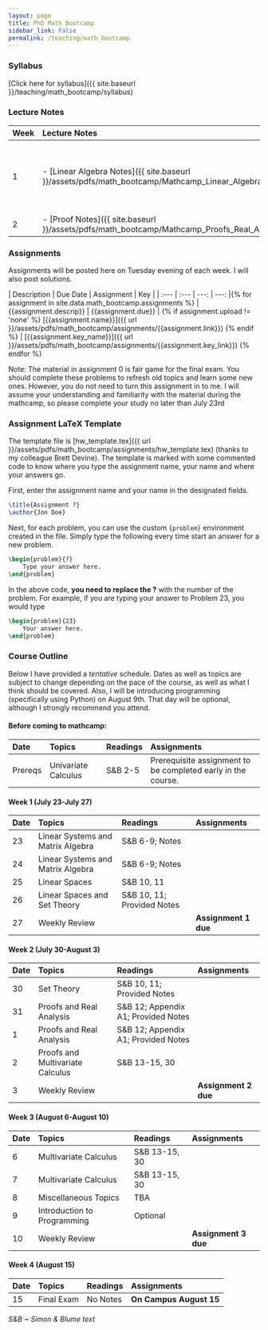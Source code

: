 ```yaml
---
layout: page
title: PhD Math Bootcamp
sidebar_link: False
permalink: /teaching/math_bootcamp
---
```

<!--make new sidebar with reading, syllabus, etc-->

### Syllabus 

[Click here for syllabus]({{ site.baseurl }}/teaching/math_bootcamp/syllabus)

### Lecture Notes

| Week | Lecture Notes | Readings |
| :--- | :--- | :--- |
| 1 | - [Linear Algebra Notes]({{ site.baseurl }}/assets/pdfs/math_bootcamp/Mathcamp_Linear_Algebra.pdf) | - [Link to advice for incoming Economics PhD students](https://economics.cornell.edu/grad-student-advice)<br> - [Latex Tutorial pdf]({{ site.baseurl }}/assets/pdfs/tutorials/latex_tutorial.pdf) and [Latex Zip Folder (containing tex and other necessary files)]({{ site.baseurl }}/assets/zips/latex_tutorial.zip)<br> - [Sets and Logic Reading]({{ site.baseurl }}/assets/pdfs/math_bootcamp/sets_and_logic_reading.pdf) |
| 2 | - [Proof Notes]({{ site.baseurl }}/assets/pdfs/math_bootcamp/Mathcamp_Proofs_Real_Analysis.pdf) | |

<!--
<table>
  <tbody>
    <tr>
      <th>Week</th>
      <th align="left">Lecture Notes</th>
      <th align="left">Readings</th>
    </tr>
    <tr>
      <td>1</td>
      <td align="left"><ul>
      						<li><A href="../../assets/pdfs/math_bootcamp/Mathcamp_Linear_Algebra.pdf">Linear Algebra Notes</A> </li> 
      					</ul>
      </td>
      <td align="left"><ul>
      						<li> <A href="https://economics.cornell.edu/grad-student-advice">Link to advice for incoming Economics PhD students</A> </li>
      						<li> <A href="../../assets/pdfs/math_bootcamp/sets_and_logic_reading.pdf">Sets and Logic Reading</A> </li>
      						<li> <A href="../../assets/pdfs/tutorials/latex_tutorial.pdf">Latex Tutorial pdf</A> and <A href="../../assets/zips/latex_tutorial.zip">Latex Zip Folder (containing tex and other necessary files)</A> </li>
      					</ul>
      </td>
    </tr>
  </tbody>
</table>
-->

<a name="assign"></a>

### Assignments


Assignments will be posted here on Tuesday evening of each week. I will also post solutions.

| Description  | Due Date | Assignment | Key |
| :--- | :---   | ---: | ---: |{% for assignment in site.data.math_bootcamp.assignments %}
  | {{assignment.descrip}} | {{assignment.due}} | {% if assignment.upload != 'none' %} [{{assignment.name}}]({{ url }}/assets/pdfs/math_bootcamp/assignments/{{assignment.link}})  {% endif %} | [{{assignment.key_name}}]({{ url }}/assets/pdfs/math_bootcamp/assignments/{{assignment.key_link}}) {% endfor %}




<!--
| Description  | Due Date | Link |
| :--- | :---: | :---: |
| **Univariate calculus, sets, and logic** | --- | <button name="button">Problem Set 0</button> |
| **Linear Systems and Matrix Algebra** | July 27 | <button name="button">Problem Set 1</button> |
| **Set Theory and Proofs and Real Analysis** | August 3 | <button name="button">Problem Set 2</button> |
| **Multivariate Calculus and Miscellaneous Topics** | August 10 | <button name="button">Problem Set 3</button> |
-->
Note: The material in assignment 0 is fair game for the final exam. You should complete these problems to refresh old topics and learn some new ones. However, you do not need to turn this assignment in to me. I will assume your understanding and familiarity with the material during the mathcamp, so please complete your study no later than July 23rd

### Assignment LaTeX Template

The template file is [hw_template.tex]({{ url }}/assets/pdfs/math_bootcamp/assignments/hw_template.tex) (thanks to my colleague Brett Devine).  The template is marked with some commented code to know where you type the assignment name, your name and where your answers go.

First, enter the assignment name and your name in the designated fields.

```latex
\title{Assignment ?}
\author{Jon Doe}
```

Next, for each problem, you can use the custom `{problem}` environment created in the file. Simply type the following every time start an answer for a new problem.

```tex
\begin{problem}{?}
    Type your answer here.
\end{problem}
```

In the above code, **you need to replace the ?** with the number of the problem.  For example, if you are typing your answer to Problem 23, you would type

```tex
\begin{problem}{23}
    Your answer here.
\end{problem}
```

<a name="read"></a>

### Course Outline

Below I have provided a *tentative* schedule. Dates as well as topics are subject to change depending on the pace of the course, as well as what I think should be covered. Also, I will be introducing programming (specifically using Python) on August 9th. That day will be optional, although I strongly recommend you attend. 

#### Before coming to mathcamp:

| Date  | Topics | Readings | Assignments |
| :--- | :---   | :--- | :--- |
| Prereqs | Univariate Calculus | S&B 2-5 | Prerequisite assignment to be completed early in the course.|

#### Week 1 (July 23-July 27)

| Date  | Topics | Readings | Assignments |
| :--- | :---   | :--- | :--- |
| 23 | Linear Systems and Matrix Algebra | S&B 6-9; Notes |  |
| 24 | Linear Systems and Matrix Algebra | S&B 6-9; Notes |  |
| 25 | Linear Spaces | S&B 10, 11 | |
| 26 | Linear Spaces and Set Theory | S&B 10, 11; Provided Notes |  |
| 27 | Weekly Review |  | **Assignment 1 due** |

#### Week 2 (July 30-August 3)

| Date  | Topics | Readings | Assignments |
| :--- | :---   | :--- | :--- |
| 30 | Set Theory | S&B 10, 11; Provided Notes |  |
| 31 | Proofs and Real Analysis | S&B 12; Appendix A1; Provided Notes |  |
| 1 | Proofs and Real Analysis | S&B 12; Appendix A1; Provided Notes |  |
| 2 | Proofs and Multivariate Calculus | S&B 13-15, 30 |  |
| 3 | Weekly Review |  | **Assignment 2 due**  |

#### Week 3 (August 6-August 10)

| Date  | Topics | Readings | Assignments |
| :--- | :---   | :--- | :--- |
| 6 | Multivariate Calculus | S&B 13-15, 30 |  |
| 7 | Multivariate Calculus | S&B 13-15, 30 |  |
| 8 | Miscellaneous Topics | TBA |  |
| 9 | Introduction to Programming | Optional |  |
| 10 | Weekly Review |  | **Assignment 3 due**  |

#### Week 4 (August 15)

| Date  | Topics | Readings | Assignments |
| :--- | :---   | :--- | :--- |
| 15 | Final Exam | No Notes | **On Campus August 15** |

*S&B ~ Simon & Blume text*